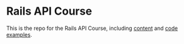 # Rails API Course

This is the repo for the Rails API Course, including [content](content) and [code examples](/code).

